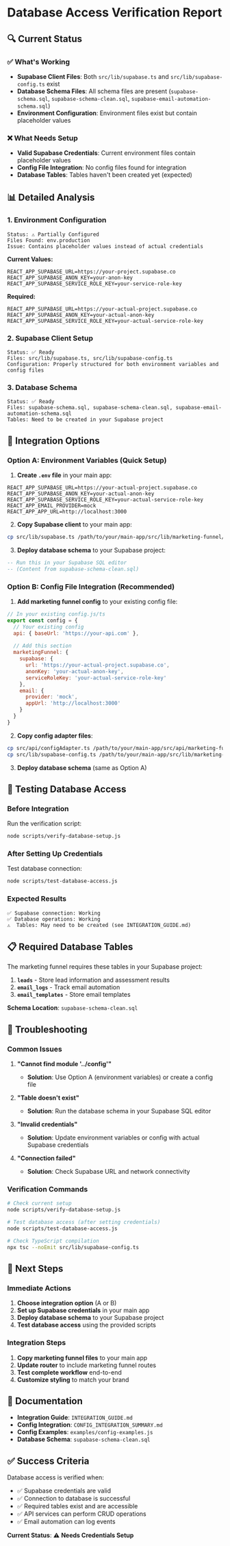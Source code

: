 # Database Access Verification Report

## 🔍 **Current Status**

### ✅ **What's Working**
- **Supabase Client Files**: Both `src/lib/supabase.ts` and `src/lib/supabase-config.ts` exist
- **Database Schema Files**: All schema files are present (`supabase-schema.sql`, `supabase-schema-clean.sql`, `supabase-email-automation-schema.sql`)
- **Environment Configuration**: Environment files exist but contain placeholder values

### ❌ **What Needs Setup**
- **Valid Supabase Credentials**: Current environment files contain placeholder values
- **Config File Integration**: No config files found for integration
- **Database Tables**: Tables haven't been created yet (expected)

## 📊 **Detailed Analysis**

### **1. Environment Configuration**
```
Status: ⚠️ Partially Configured
Files Found: env.production
Issue: Contains placeholder values instead of actual credentials
```

**Current Values:**
```env
REACT_APP_SUPABASE_URL=https://your-project.supabase.co
REACT_APP_SUPABASE_ANON_KEY=your-anon-key
REACT_APP_SUPABASE_SERVICE_ROLE_KEY=your-service-role-key
```

**Required:**
```env
REACT_APP_SUPABASE_URL=https://your-actual-project.supabase.co
REACT_APP_SUPABASE_ANON_KEY=your-actual-anon-key
REACT_APP_SUPABASE_SERVICE_ROLE_KEY=your-actual-service-role-key
```

### **2. Supabase Client Setup**
```
Status: ✅ Ready
Files: src/lib/supabase.ts, src/lib/supabase-config.ts
Configuration: Properly structured for both environment variables and config files
```

### **3. Database Schema**
```
Status: ✅ Ready
Files: supabase-schema.sql, supabase-schema-clean.sql, supabase-email-automation-schema.sql
Tables: Need to be created in your Supabase project
```

## 🚀 **Integration Options**

### **Option A: Environment Variables (Quick Setup)**
1. **Create `.env` file** in your main app:
```env
REACT_APP_SUPABASE_URL=https://your-actual-project.supabase.co
REACT_APP_SUPABASE_ANON_KEY=your-actual-anon-key
REACT_APP_SUPABASE_SERVICE_ROLE_KEY=your-actual-service-role-key
REACT_APP_EMAIL_PROVIDER=mock
REACT_APP_APP_URL=http://localhost:3000
```

2. **Copy Supabase client** to your main app:
```bash
cp src/lib/supabase.ts /path/to/your/main-app/src/lib/marketing-funnel/
```

3. **Deploy database schema** to your Supabase project:
```sql
-- Run this in your Supabase SQL editor
-- (Content from supabase-schema-clean.sql)
```

### **Option B: Config File Integration (Recommended)**
1. **Add marketing funnel config** to your existing config file:
```javascript
// In your existing config.js/ts
export const config = {
  // Your existing config
  api: { baseUrl: 'https://your-api.com' },
  
  // Add this section
  marketingFunnel: {
    supabase: {
      url: 'https://your-actual-project.supabase.co',
      anonKey: 'your-actual-anon-key',
      serviceRoleKey: 'your-actual-service-role-key'
    },
    email: {
      provider: 'mock',
      appUrl: 'http://localhost:3000'
    }
  }
}
```

2. **Copy config adapter files**:
```bash
cp src/api/configAdapter.ts /path/to/your/main-app/src/api/marketing-funnel/
cp src/lib/supabase-config.ts /path/to/your/main-app/src/lib/marketing-funnel/
```

3. **Deploy database schema** (same as Option A)

## 🧪 **Testing Database Access**

### **Before Integration**
Run the verification script:
```bash
node scripts/verify-database-setup.js
```

### **After Setting Up Credentials**
Test database connection:
```bash
node scripts/test-database-access.js
```

### **Expected Results**
```
✅ Supabase connection: Working
✅ Database operations: Working
⚠️  Tables: May need to be created (see INTEGRATION_GUIDE.md)
```

## 📋 **Required Database Tables**

The marketing funnel requires these tables in your Supabase project:

1. **`leads`** - Store lead information and assessment results
2. **`email_logs`** - Track email automation
3. **`email_templates`** - Store email templates

**Schema Location**: `supabase-schema-clean.sql`

## 🔧 **Troubleshooting**

### **Common Issues**

1. **"Cannot find module '../config'"**
   - **Solution**: Use Option A (environment variables) or create a config file

2. **"Table doesn't exist"**
   - **Solution**: Run the database schema in your Supabase SQL editor

3. **"Invalid credentials"**
   - **Solution**: Update environment variables or config with actual Supabase credentials

4. **"Connection failed"**
   - **Solution**: Check Supabase URL and network connectivity

### **Verification Commands**

```bash
# Check current setup
node scripts/verify-database-setup.js

# Test database access (after setting credentials)
node scripts/test-database-access.js

# Check TypeScript compilation
npx tsc --noEmit src/lib/supabase-config.ts
```

## 🎯 **Next Steps**

### **Immediate Actions**
1. **Choose integration option** (A or B)
2. **Set up Supabase credentials** in your main app
3. **Deploy database schema** to your Supabase project
4. **Test database access** using the provided scripts

### **Integration Steps**
1. **Copy marketing funnel files** to your main app
2. **Update router** to include marketing funnel routes
3. **Test complete workflow** end-to-end
4. **Customize styling** to match your brand

## 📖 **Documentation**

- **Integration Guide**: `INTEGRATION_GUIDE.md`
- **Config Integration**: `CONFIG_INTEGRATION_SUMMARY.md`
- **Config Examples**: `examples/config-examples.js`
- **Database Schema**: `supabase-schema-clean.sql`

## ✅ **Success Criteria**

Database access is verified when:
- ✅ Supabase credentials are valid
- ✅ Connection to database is successful
- ✅ Required tables exist and are accessible
- ✅ API services can perform CRUD operations
- ✅ Email automation can log events

**Current Status**: ⚠️ **Needs Credentials Setup** 